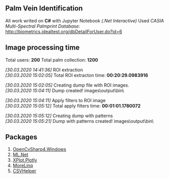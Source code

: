 ## Palm Vein Identification 

All work writed on **C#** with Jupyter Notebook *(.Net Interactive)*
Used *CASIA Multi-Spectral Palmprint Database*: http://biometrics.idealtest.org/dbDetailForUser.do?id=6

## Image processing time

Total users: **200**
Total palm collection: **1200**

*[30.03.2020 14:41:36]* ROI extraction  
*[30.03.2020 15:02:05]* Total ROI extracton time: **00:20:29.0983916**

*[30.03.2020 15:02:05]* Creating dump file with ROI images.  
*[30.03.2020 15:04:11]* Dump created! images\output\bin\

*[30.03.2020 15:04:11]* Apply filters to ROI image  
*[30.03.2020 15:05:12]* Total apply filters time: **00:01:01.1780072**

*[30.03.2020 15:05:12]* Creating dump with patterns  
*[30.03.2020 15:05:21]* Dump with patterns created! images\output\bin\

## Packages
	
1. [OpenCvSharp4.Windows](https://github.com/shimat/opencvsharp)
2. [ML.Net](https://github.com/dotnet/machinelearning)
3. [XPlot.Plotly](https://github.com/fslaborg/XPlot)
4. [MoreLinq](https://morelinq.github.io/)
5. [CSVHelper](https://joshclose.github.io/CsvHelper/)